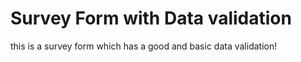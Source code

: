 # Survey Form with Data validation
 this is a survey form which has a good and basic data validation!
